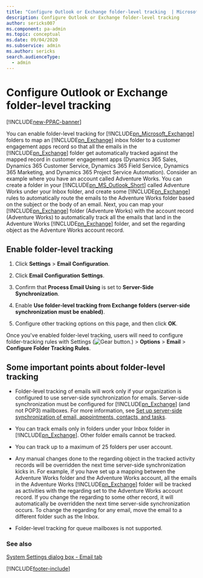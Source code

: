 ```yaml
---
title: "Configure Outlook or Exchange folder-level tracking  | MicrosoftDocs"
description: Configure Outlook or Exchange folder-level tracking 
author: sericks007
ms.component: pa-admin
ms.topic: conceptual
ms.date: 09/04/2020
ms.subservice: admin
ms.author: sericks
search.audienceType: 
  - admin
---
```

# Configure Outlook or Exchange folder-level tracking 

[!INCLUDE[new-PPAC-banner](~/includes/new-PPAC-banner.md)]

<!-- legacy procedure -->

You can enable folder-level tracking for [!INCLUDE[pn_Microsoft_Exchange](../includes/pn-microsoft-exchange.md)] folders to map an [!INCLUDE[pn_Exchange](../includes/pn-exchange.md)] inbox folder to a customer engagement apps record so that all the emails in the [!INCLUDE[pn_Exchange](../includes/pn-exchange.md)] folder get automatically tracked against the mapped record in customer engagement apps (Dynamics 365 Sales, Dynamics 365 Customer Service, Dynamics 365 Field Service, Dynamics 365 Marketing, and Dynamics 365 Project Service Automation). Consider an example where you have an account called Adventure Works. You can create a folder in your [!INCLUDE[pn_MS_Outlook_Short](../includes/pn-ms-outlook-short.md)] called Adventure Works under your Inbox folder, and create some [!INCLUDE[pn_Exchange](../includes/pn-exchange.md)] rules to automatically route the emails to the Adventure Works folder based on the subject or the body of an email. Next, you can map your [!INCLUDE[pn_Exchange](../includes/pn-exchange.md)] folder (Adventure Works) with the account record (Adventure Works) to automatically track all the emails that land in the Adventure Works [!INCLUDE[pn_Exchange](../includes/pn-exchange.md)] folder, and set the regarding object as the Adventure Works account record.  
  
## Enable folder-level tracking  
  
1. Click **Settings** > **Email Configuration**.  
  
2. Click **Email Configuration Settings**.  
  
3. Confirm that **Process Email Using** is set to **Server-Side Synchronization**.  
  
4. Enable **Use folder-level tracking from Exchange folders (server-side synchronization must be enabled)**.  
  
5. Configure other tracking options on this page, and then click **OK**.  
  
Once you've enabled folder-level tracking, users will need to configure folder-tracking rules with Settings (![Gear button.](../admin/media/selection-rule-gear.png "Gear button")) > **Options** > **Email** > **Configure Folder Tracking Rules**.  
  
## Some important points about folder-level tracking  
  
- Folder-level tracking of emails will work only if your organization is configured to use server-side synchronization for emails. Server-side synchronization must be configured for [!INCLUDE[pn_Exchange](../includes/pn-exchange.md)] (and not POP3) mailboxes. For more information, see [Set up server-side synchronization of email, appointments, contacts, and tasks](../admin/set-up-server-side-synchronization-of-email-appointments-contacts-and-tasks.md).  
  
- You can track emails only in folders under your Inbox folder in [!INCLUDE[pn_Exchange](../includes/pn-exchange.md)]. Other folder emails cannot be tracked.  
  
- You can track up to a maximum of 25 folders per user account.  
  
- Any manual changes done to the regarding object in the tracked activity records will be overridden the next time server-side synchronization kicks in. For example, if you have set up a mapping between the Adventure Works folder and the Adventure Works account, all the emails in the Adventure Works [!INCLUDE[pn_Exchange](../includes/pn-exchange.md)] folder will be tracked as activities with the regarding set to the Adventure Works account record. If you change the regarding to some other record, it will automatically be overridden the next time server-side synchronization occurs. To change the regarding for any email, move the email to a different folder such as the Inbox.  

- Folder-level tracking for queue mailboxes is not supported.  
  
### See also  
 [System Settings dialog box - Email tab](system-settings-dialog-box-email-tab.md)   


[!INCLUDE[footer-include](../includes/footer-banner.md)]
